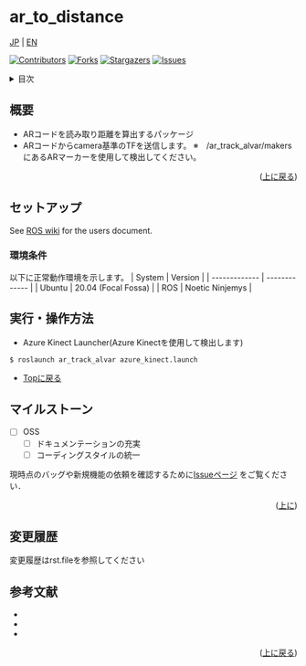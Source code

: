 # **ar_to_distance**
<a name="readme-top"></a>

[JP](README.md) | [EN](readme_en.md)

[![Contributors][contributors-shield]][contributors-url]
[![Forks][forks-shield]][forks-url]
[![Stargazers][stars-shield]][stars-url]
[![Issues][issues-shield]][issues-url]
<!-- [![MIT License][license-shield]][license-url] -->

<!-- 目次 -->
<details>
  <summary>目次</summary>
  <ol>
    <li>
      <a href="#概要">概要</a>
    </li>
    <li>
      <a href="#環境構築">環境構築</a>
      <ul>
        <li><a href="#環境条件">環境条件</a></li>
        <li><a href="#インストール方法">インストール方法</a></li>
      </ul>
    </li>
    <li><a href="#実行・操作方法">実行・操作方法</a></li>
    <li><a href="#マイルストーン">マイルストーン</a></li>
    <li><a href="#変更履歴">変更履歴</a></li>
    <!-- <li><a href="#contributing">Contributing</a></li> -->
    <!-- <li><a href="#license">License</a></li> -->
    <li><a href="#参考文献">参考文献</a></li>
  </ol>
</details>

<!-- レポジトリの概要 -->
## 概要
- ARコードを読み取り距離を算出するパッケージ
- ARコードからcamera基準のTFを送信します。
※　/ar_track_alvar/makers　にあるARマーカーを使用して検出してください。
<p align="right">(<a href="#readme-top">上に戻る</a>)</p>

<!-- セットアップ -->
## セットアップ
See [ROS wiki](http://wiki.ros.org/ar_track_alvar) for the users document.

### 環境条件
以下に正常動作環境を示します。
| System  | Version |
| ------------- | ------------- |
| Ubuntu    | 20.04 (Focal Fossa) |
| ROS       | Noetic Ninjemys |

<!-- 実行・操作方法 -->
## 実行・操作方法
<!-- デモの実行方法やスクリーンショットがあるとわかりやすくなるでしょう -->
- Azure Kinect Launcher(Azure Kinectを使用して検出します)
```
$ roslaunch ar_track_alvar azure_kinect.launch
```

- [Topに戻る](#ar_to_distance)

<!-- マイルストーン -->
## マイルストーン
- [ ] OSS
    - [ ] ドキュメンテーションの充実
    - [ ] コーディングスタイルの統一

現時点のバッグや新規機能の依頼を確認するために[Issueページ](https://github.com/ros-perception/ar_track_alvar/issues) をご覧ください．

<p align="right">(<a href="#readme-top">上に</a>)</p>

<!-- 変更履歴 -->
## 変更履歴
  変更履歴はrst.fileを参照してください
<!-- 参考文献 -->
## 参考文献

* []()
* []()
* []()

<p align="right">(<a href="#readme-top">上に戻る</a>)</p>



<!-- MARKDOWN LINKS & IMAGES -->
<!-- https://www.markdownguide.org/basic-syntax/#reference-style-links -->
[contributors-shield]: https://img.shields.io/github/contributors/github_username/repo_name.svg?style=for-the-badge
[contributors-url]: https://github.com/github_username/repo_name/graphs/contributors
[forks-shield]: https://img.shields.io/github/forks/github_username/repo_name.svg?style=for-the-badge
[forks-url]: https://github.com/github_username/repo_name/network/members
[stars-shield]: https://img.shields.io/github/stars/github_username/repo_name.svg?style=for-the-badge
[stars-url]: https://github.com/github_username/repo_name/stargazers
[issues-shield]: https://img.shields.io/github/issues/github_username/repo_name.svg?style=for-the-badge
[issues-url]: https://github.com/ros-perception/ar_track_alvar/issues
<!-- [license-shield]: https://img.shields.io/github/license/github_username/repo_name.svg?style=for-the-badge
[license-url]: https://github.com/github_username/repo_name/blob/master/LICENSE.txt -->